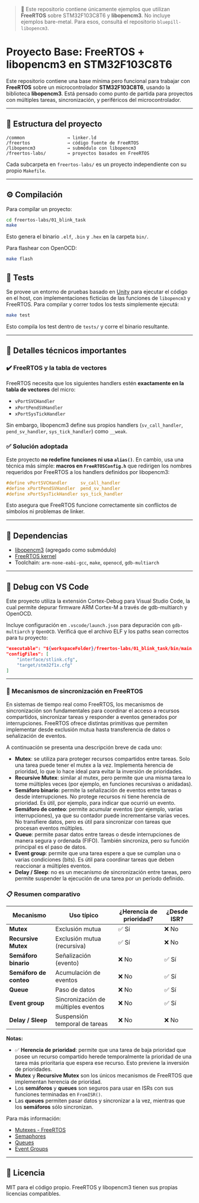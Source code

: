 > 🧠 Este repositorio contiene únicamente ejemplos que utilizan **FreeRTOS** sobre STM32F103C8T6 y **libopencm3**.
> No incluye ejemplos bare-metal. Para esos, consultá el repositorio `bluepill-libopencm3`.

# Proyecto Base: FreeRTOS + libopencm3 en STM32F103C8T6

Este repositorio contiene una base mínima pero funcional para trabajar con **FreeRTOS** sobre un microcontrolador **STM32F103C8T6**, usando la biblioteca **libopencm3**. Está pensado como punto de partida para proyectos con múltiples tareas, sincronización, y periféricos del microcontrolador.

---

## 🧱 Estructura del proyecto

```
/common                → linker.ld
/freertos              → código fuente de FreeRTOS
/libopencm3            → submódulo con libopencm3
/freertos-labs/        → proyectos basados en FreeRTOS
```

Cada subcarpeta en `freertos-labs/` es un proyecto independiente con su propio `Makefile`.

---

## ⚙️ Compilación

Para compilar un proyecto:

```bash
cd freertos-labs/01_blink_task
make
```

Esto genera el binario `.elf`, `.bin` y `.hex` en la carpeta `bin/`.

Para flashear con OpenOCD:

```bash
make flash
```

## 🧪 Tests

Se provee un entorno de pruebas basado en [Unity](https://www.throwtheswitch.org/unity) para
ejecutar el código en el host, con implementaciones ficticias de las funciones de `libopencm3` y FreeRTOS.
Para compilar y correr todos los tests simplemente ejecutá:

```bash
make test
```

Esto compila los test dentro de `tests/` y corre el binario resultante.

---

## 🧠 Detalles técnicos importantes

### ✔️ FreeRTOS y la tabla de vectores

FreeRTOS necesita que los siguientes handlers estén **exactamente en la tabla de vectores** del micro:

* `vPortSVCHandler`
* `xPortPendSVHandler`
* `xPortSysTickHandler`

Sin embargo, libopencm3 define sus propios handlers (`sv_call_handler`, `pend_sv_handler`, `sys_tick_handler`) como `__weak`.

### ✅ Solución adoptada

Este proyecto **no redefine funciones ni usa `alias()`**. En cambio, usa una técnica más simple: **macros en `FreeRTOSConfig.h`** que redirigen los nombres requeridos por FreeRTOS a los handlers definidos por libopencm3:

```c
#define vPortSVCHandler     sv_call_handler
#define xPortPendSVHandler  pend_sv_handler
#define xPortSysTickHandler sys_tick_handler
```

Esto asegura que FreeRTOS funcione correctamente sin conflictos de símbolos ni problemas de linker.

---

## 📌 Dependencias

* [libopencm3](https://github.com/libopencm3/libopencm3) (agregado como submódulo)
* [FreeRTOS kernel](https://github.com/FreeRTOS/FreeRTOS-Kernel)
* Toolchain: `arm-none-eabi-gcc`, `make`, `openocd`, `gdb-multiarch`

---

## 🔧 Debug con VS Code

Este proyecto utiliza la extensión Cortex-Debug para Visual Studio Code, la cual permite depurar firmware ARM Cortex-M a través de gdb-multiarch y OpenOCD.

Incluye configuración en `.vscode/launch.json` para depuración con `gdb-multiarch` y `OpenOCD`. Verificá que el archivo ELF y los paths sean correctos para tu proyecto:

```json
"executable": "${workspaceFolder}/freertos-labs/01_blink_task/bin/main.elf",
"configFiles": [
    "interface/stlink.cfg",
    "target/stm32f1x.cfg"
]
```

---
### 🔧 Mecanismos de sincronización en FreeRTOS

En sistemas de tiempo real como FreeRTOS, los mecanismos de sincronización son fundamentales para coordinar el acceso a recursos compartidos, sincronizar tareas y responder a eventos generados por interrupciones. FreeRTOS ofrece distintas primitivas que permiten implementar desde exclusión mutua hasta transferencia de datos o señalización de eventos.

A continuación se presenta una descripción breve de cada uno:

* **Mutex**: se utiliza para proteger recursos compartidos entre tareas. Solo una tarea puede tener el mutex a la vez. Implementa herencia de prioridad, lo que lo hace ideal para evitar la inversión de prioridades.
* **Recursive Mutex**: similar al mutex, pero permite que una misma tarea lo tome múltiples veces (por ejemplo, en funciones recursivas o anidadas).
* **Semáforo binario**: permite la señalización de eventos entre tareas o desde interrupciones. No protege recursos ni tiene herencia de prioridad. Es útil, por ejemplo, para indicar que ocurrió un evento.
* **Semáforo de conteo**: permite acumular eventos (por ejemplo, varias interrupciones), ya que su contador puede incrementarse varias veces. No transfiere datos, pero es útil para sincronizar con tareas que procesan eventos múltiples.
* **Queue**: permite pasar datos entre tareas o desde interrupciones de manera segura y ordenada (FIFO). También sincroniza, pero su función principal es el paso de datos.
* **Event group**: permite que una tarea espere a que se cumplan una o varias condiciones (bits). Es útil para coordinar tareas que deben reaccionar a múltiples eventos.
* **Delay / Sleep**: no es un mecanismo de sincronización entre tareas, pero permite suspender la ejecución de una tarea por un período definido.

### 📋 Resumen comparativo

| Mecanismo              | Uso típico                          | ¿Herencia de prioridad? | ¿Desde ISR? |
| ---------------------- | ----------------------------------- | ----------------------- | ----------- |
| **Mutex**              | Exclusión mutua                     | ✅ Sí                    | ❌ No        |
| **Recursive Mutex**    | Exclusión mutua (recursiva)         | ✅ Sí                    | ❌ No        |
| **Semáforo binario**   | Señalización (evento)               | ❌ No                    | ✅ Sí        |
| **Semáforo de conteo** | Acumulación de eventos              | ❌ No                    | ✅ Sí        |
| **Queue**              | Paso de datos                       | ❌ No                    | ✅ Sí        |
| **Event group**        | Sincronización de múltiples eventos | ❌ No                    | ✅ Sí        |
| **Delay / Sleep**      | Suspensión temporal de tareas       | ❌ No                    | ❌ No        |

**Notas:**

* ✅ **Herencia de prioridad**: permite que una tarea de baja prioridad que posee un recurso compartido herede temporalmente la prioridad de una tarea más prioritaria que espera ese recurso. Esto previene la inversión de prioridades.
* **Mutex** y **Recursive Mutex** son los únicos mecanismos de FreeRTOS que implementan herencia de prioridad.
* Los **semáforos** y **queues** son seguros para usar en ISRs con sus funciones terminadas en `FromISR()`.
* Las **queues** permiten pasar datos y sincronizar a la vez, mientras que los **semáforos** sólo sincronizan.

Para más información:

* [Mutexes - FreeRTOS](https://www.freertos.org/RTOS-mutexes.html)
* [Semaphores](https://www.freertos.org/RTOS-semaphores.html)
* [Queues](https://www.freertos.org/a00116.html)
* [Event Groups](https://www.freertos.org/event-groups-RTOS.html)

---

## 📜 Licencia

MIT para el código propio. FreeRTOS y libopencm3 tienen sus propias licencias compatibles.
